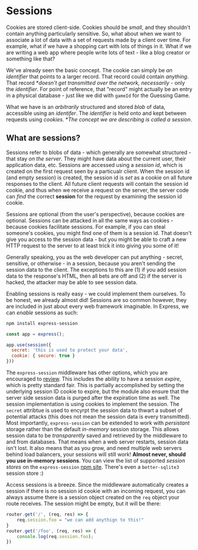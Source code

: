 # Sessions
Cookies are stored client-side.  Cookies should be *small*, and they shouldn't contain anything particularly sensitive.  So, what about when we want to associate a lot of data with a set of requests made by a client over time.  For example, what if we have a shopping cart with lots of things in it.  What if we are writing a web app where people write lots of text - like a blog creator or something like that?

We've already seen the basic concept.  The cookie can simply be *an identifier* that points to a larger record.  That record could contain *anything*.  That record **doesn't get transmitted over the network, necessarily* - only the *identifier*.  For point of reference, that "record" might actually be an entry in a physical database - just like we did with `gameId` for the Guessing Game.

What we have is an *arbitrarily* structured and stored *blob* of data, accessible using an *identifer*.  The *identifier* is held onto and kept between requests using *cookies*.  **The concept we are describing is called a *session**.

## What are sessions?
Sessions refer to blobs of data - which generally are somewhat structured - that stay *on the server*.  They might have data about the current user, their application data, etc.  Sessions are accessed using a *session id*, which is created on the first request seen by a particualr client.  When the session id (and empty session) is created, the session id is *set* as a cookie on all future responses to the client.  All future client requests will contain the session id cookie, and thus when we receive a request on the server, the server code can *find* the correct **session** for the request by examining the session id cookie.

Sessions are optional (from the user's perspective), because cookies are optional.  Sessions can be attacked in all the same ways as cookies - because cookies facilitate sessions.  For example, if you can steal someone's cookies, you might find one of them is a session id.  That doesn't give you access to the session data - but you might be able to craft a new HTTP request to the server to at least trick it into giving you some of it!

Generally speaking, you as the web developer can put anything - secret, sensitive, or otherwise - in a session, because you aren't sending the session data to the client.  The exceptions to this are (1) if you add session data to the response's HTML, then all bets are off and (2) if the server is hacked, the attacker may be able to see session data.

Enabling sessions is really easy - we could implement them ourselves.  To be honest, we already almost did!  Sessions are so common however, they are included in just about every web framework imaginable.  In Express, we can *enable* sessions as such:

```bash
npm install express-session
```

```js
const app = express();

app.use(session({
  secret: 'this is used to protect your data',
  cookie: { secure: true }
}))

```
The `express-session` middleware has other options, which you are encouraged to [review](https://www.npmjs.com/package/express-session).  This includes the ability to have a session *expire*, which is pretty standard fair.  This is partially accomplished by setting the underlying session ID cookie to expire, but the module also ensure that the server side session data is purged after the expiration time as well.  The session implementation is using cookies to implement the session.  The `secret` attribtue is used to encyrpt the session data to thwart a subset of potential attacks (this does not mean the session data is every transmitted).  Most importantly, `express-session` can be extended to work with *persistant* storage rather than the default *in-memory* session storage.  This allows session data to be *transparently* saved and retrieved by the middleware to and from databases.  That means when a web server restarts, session data isn't lost. It also means that as you grow, and need multiple web servers behind load balancers, your sessions will still work!  **Almost never, should you use in-memory sessions**.  You can view the list of supported *session stores* on the  `express-session` [npm site](https://www.npmjs.com/package/express-session).  There's even a `better-sqlite3` session store :)

Access sessions is a breeze.  Since the middleware automatically creates a session if there is no session id cookie with an incoming request, you can always assume there is a session object created on the `req` object your route receives.  The session might be empty, but it will be there:


```js
router.get('/', (req, res) => {
    req.session.foo = "we can add anythign to this!"
}
router.get('/foo', (req, res) => {
    console.log(req.session.foo);
})

```